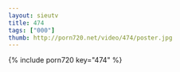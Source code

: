 ```yaml
--- 
layout: sieutv
title: 474
tags: ["000"]
thumb: http://porn720.net/video/474/poster.jpg
---
```

{% include porn720 key="474" %} 
